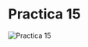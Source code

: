 # Practica 15
![Practica 15](https://github.com/GalerdonxD/Practica-15/assets/147341276/761ea82c-0aec-4b61-8897-38cb518fcecf)
